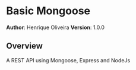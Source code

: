 # Basic Mongoose

**Author**: Henrique Oliveira
**Version**: 1.0.0

## Overview

A REST API using Mongoose, Express and NodeJs